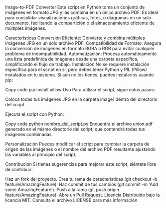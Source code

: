 Image-to-PDF Converter
Este script en Python toma un conjunto de imágenes en formato JPG y las combina en un único archivo PDF. Es ideal para consolidar visualizaciones gráficas, fotos, o diagramas en un solo documento, facilitando la compartición o el almacenamiento eficiente de múltiples imágenes.

Características
Conversión Eficiente: Convierte y combina múltiples imágenes JPG en un solo archivo PDF.
Compatibilidad de Formato: Asegura la conversión de imágenes en formato RGBA a RGB para evitar cualquier problema de incompatibilidad.
Automatización: Procesa automáticamente una lista predefinida de imágenes desde una carpeta específica, simplificando el flujo de trabajo.
Instalación
No se requiere instalación específica para el script en sí, pero debes tener Python y PIL (Pillow) instalados en tu sistema. Si aún no los tienes, puedes instalarlos usando pip:


Copy code
pip install pillow
Uso
Para utilizar el script, sigue estos pasos:

Coloca todas tus imágenes JPG en la carpeta image1 dentro del directorio del script.

Ejecuta el script con Python:


Copy code
python nombre_del_script.py
Encuentra el archivo union.pdf generado en el mismo directorio del script, que contendrá todas tus imágenes combinadas.

Personalización
Puedes modificar el script para cambiar la carpeta de origen de las imágenes o el nombre del archivo PDF resultante ajustando las variables al principio del script.

Contribución
Si tienes sugerencias para mejorar este script, siéntete libre de contribuir:

Haz un fork del proyecto.
Crea tu rama de características (git checkout -b feature/AmazingFeature).
Haz commit de tus cambios (git commit -m 'Add some AmazingFeature').
Push a la rama (git push origin feature/AmazingFeature).
Abre un Pull Request.
Licencia
Distribuido bajo la licencia MIT. Consulta el archivo LICENSE para más información.

